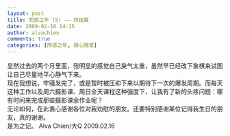 ```yaml
---
layout: post
title: 而惑之年 (5) —— 终结篇
date: 2009-02-16 14:15
author: alvachien
comments: true
categories: [而惑之年, 随心随笔]
---
```

<div id="bp-5CD1AA99D25FD840_373-content">
<div>显然过去的两个月里面，我明显的感觉自己戾气太重，虽然早已经改下象棋来试图让自己尽量地平心静气下来。</div>
<div> </div>
<div>现在我想说，牢骚发完了，或是暂时被压抑下来以期待下一次的爆发周期。而每天这种工作以及周六摄影课、周日全天课程这种强度下，让我有了新的头疼问题：哪有时间来完成那些摄影课余作业呢？</div>
<div> </div>
<div>无论如何，在此衷心感谢各位对我劝慰的朋友。还要特别感谢某位记得我生日的朋友，真的谢谢。</div>
<div> </div>
<div>是为之记。
Alva Chien/大Q
2009.02.16</div>
</div>
